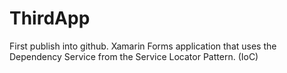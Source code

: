 # ThirdApp
First publish into github.
Xamarin Forms application that uses the Dependency Service from the Service Locator Pattern. (IoC)
